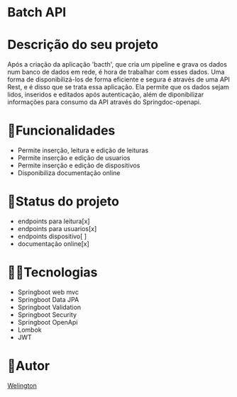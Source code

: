 <h1>Batch API</h1>

<h1>Descrição do seu projeto</h1>
Após a criação da aplicação 'bacth', que cria um pipeline e grava os dados num banco de dados em rede, é hora de trabalhar com esses dados. Uma forma de disponibilizá-los de forma eficiente e segura é através de uma API Rest, e é disso que se trata essa aplicação.
Ela permite que os dados sejam lidos, inseridos e editados após autenticação, além de diponibilizar informações para consumo da API através do Springdoc-openapi.
<br/>
<h1>🧰Funcionalidades</h1>
<ul>
  <li>Permite inserção, leitura e edição de leituras</li>
  <li>Permite inserção e edição de usuarios</li>
  <li>Permite inserção e edição de dispositivos</li>
  <li>Disponibiliza documentação online</li>
</ul>
<h1>🚧Status do projeto</h1> 
<ul>
<li>endpoints para leitura[x]</li> 
<li>endpoints para usuarios[x]</li> 
<li>endpoints dispositivo[ ]</li> 
<li>documentação online[x]</li> 
</ul>

<h1>👨‍💻Tecnologias</h1>
<ul>
  <li>Springboot web mvc</li>
  <li>Springboot Data JPA</li>
  <li>Springboot Validation</li>
  <li>Springboot Security</li>
  <li>Springboot OpenApi</li>
  <li>Lombok</li>
  <li>JWT</li>
</ul>


<h1> 🧑Autor</h1> 
<a href="mailto=welington_andrade@hotmail.com">Welington</a>
